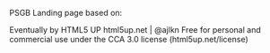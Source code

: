 PSGB Landing page based on:

Eventually by HTML5 UP
html5up.net | @ajlkn
Free for personal and commercial use under the CCA 3.0 license (html5up.net/license)
